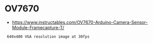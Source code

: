 # OV7670

* https://www.instructables.com/OV7670-Arduino-Camera-Sensor-Module-Framecapture-T/

```
 640x480 VGA resolution image at 30fps



```
